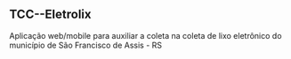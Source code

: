 ## TCC--Eletrolix
Aplicação web/mobile para auxiliar a coleta na coleta de lixo eletrônico do município de São Francisco de Assis - RS
